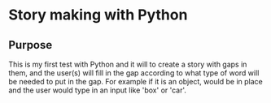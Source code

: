 # Story making with Python

## Purpose
This is my first test with Python and it will to create a story with gaps in them, and the user(s) will fill in the gap according to what type of word will be needed to put in the gap. For example if it is an object, <object> would be in place and the user would type in an input like 'box' or 'car'.